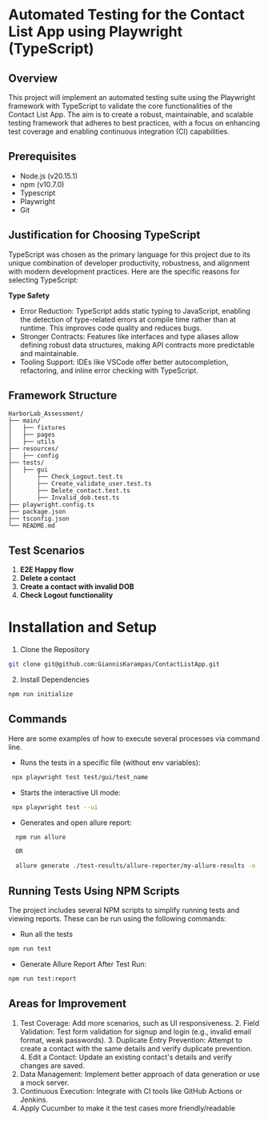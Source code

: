 # Automated Testing for the Contact List App using Playwright (TypeScript)

## Overview
This project will implement an automated testing suite using the Playwright framework with TypeScript to validate the core functionalities of the Contact List App. The aim is to create a robust, maintainable, and scalable testing framework that adheres to best practices, with a focus on enhancing test coverage and enabling continuous integration (CI) capabilities.

## Prerequisites

- Node.js (v20.15.1)
- npm (v10.7.0)
- Typescript
- Playwright
- Git

## Justification for Choosing TypeScript
TypeScript was chosen as the primary language for this project due to its unique combination of developer productivity, robustness, and alignment with modern development practices. Here are the specific reasons for selecting TypeScript:

**Type Safety**
   - Error Reduction: TypeScript adds static typing to JavaScript, enabling the detection of type-related errors at compile time rather than at runtime. This improves code quality and reduces bugs.
   - Stronger Contracts: Features like interfaces and type aliases allow defining robust data structures, making API contracts more predictable and maintainable.
   - Tooling Support: IDEs like VSCode offer better autocompletion, refactoring, and inline error checking with TypeScript.

## Framework Structure
```bssh
HarborLab_Assessment/
├── main/
│   ├── fixtures     
│   ├── pages
│   ├── utils 
├── resources/
│   ├── config 
├── tests/
│   ├── gui 
│       ├── Check_Logout.test.ts
│       ├── Create_validate_user.test.ts
│       ├── Delete_contact.test.ts
│       ├── Invalid_dob.test.ts   
├── playwright.config.ts
├── package.json        
├── tsconfig.json       
└── README.md           
```
## Test Scenarios

1. **E2E Happy flow**
2. **Delete a contact**
3. **Create a contact with invalid DOB**
4. **Check Logout functionality**

# Installation and Setup

1. Clone the Repository
```bash
git clone git@github.com:GiannisKarampas/ContactListApp.git
```
2. Install Dependencies
```bash
npm run initialize
```

## Commands

Here are some examples of how to execute several processes via command line.

-   Runs the tests in a specific file (without env variables):

```bash
 npx playwright test test/gui/test_name
```

-   Starts the interactive UI mode:

```bash
 npx playwright test --ui
```

-   Generates and open allure report:

```bash
  npm run allure

  OR

  allure generate ./test-results/allure-reporter/my-allure-results -o ./test-results/allure-report --clean && allure open ./test-results/allure-report
```

## Running Tests Using NPM Scripts

The project includes several NPM scripts to simplify running tests and viewing reports. These can be run using the following commands:

- Run all the tests
```bash
npm run test
```

- Generate Allure Report After Test Run:
```bash
npm run test:report
```

## Areas for Improvement

1. Test Coverage: Add more scenarios, such as UI responsiveness.
   2. Field Validation: Test form validation for signup and login (e.g., invalid email format, weak passwords).
   3. Duplicate Entry Prevention: Attempt to create a contact with the same details and verify duplicate prevention.
   4. Edit a Contact: Update an existing contact's details and verify changes are saved.
2. Data Management: Implement better approach of data generation or use a mock server.
3. Continuous Execution: Integrate with CI tools like GitHub Actions or Jenkins.
4. Apply Cucumber to make it the test cases more friendly/readable